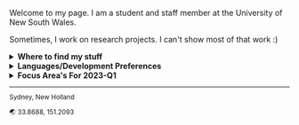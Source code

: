 Welcome to my page. I am a student and staff member at the University of New South Wales.

Sometimes, I work on research projects. I can't show most of that work :)

<details><summary> <b>Where to find my stuff</b> </summary> 
  
>If you are interested in viewing work done by me, first look at my pinned 
.repositories, and for completed projects I recommend my [Website](https://micl.dev/projects) or my [Hackaday Page](https://hackaday.io/) instead. 
  
>Blog articles is on my website and Hackaday, as are many PCB Designs I am/have worked on.
>I do not respond to emails.
  
</details>
<details><summary> <b>Languages/Development Preferences</b> </summary> 

>My work will rarely be focused on one language, so these are only
>what I am currently working with.

>- **Scripting**: perl, zsh, wolfram-language, vimscript, sometimes JS
>- **OS Preferences**: Arch Linux (5.18) 
>- **PCB EDA Software**: KiCAD 6 
>- **Languages of interest**: Racket, Haskell, Rust, Lua
>- **Embedded Language Choice**: C++17/C11 w/ Cmake 3.12, 3.13, 3.1
>- **Editors/IDE's**: vim
>- **Numerical Solvers**: Mathematica 13

 </details> 
 <details><summary> <b>Focus Area's For 2023-Q1</b> </summary> 

>- **Human Interface Devices** (See [The PicoGamePad](https://github.com/Michael-Lloyd/PicoGamePad) and [Keyboard](https://micl.dev/projects/keyboard))
>- **Versatile Shell** [Repository](https://github.com/open-linuxyz/vex-shell)

</details> 


<sub> 
<hr>

Sydney, New Holland

:earth_asia: 33.8688, 151.2093

</sub> 

